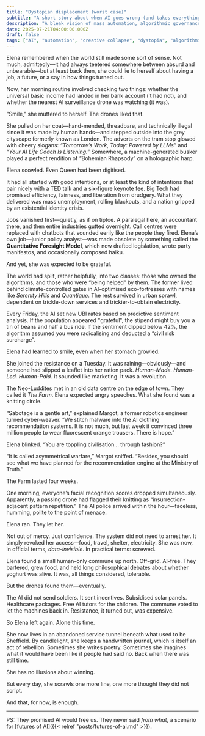 ```yaml
---
title: "Dystopian displacement (worst case)"
subtitle: "A short story about when AI goes wrong (and takes everything else with it)"
description: "A bleak vision of mass automation, algorithmic governance, and creative decay. Humanity loses the plot—and the rights—to its own story."
date: 2025-07-21T04:00:00.000Z
draft: false
tags: ["AI", "automation", "creative collapse", "dystopia", "algorithmic control", "job loss", "scenarios", "scenario planning", "worst case"]
---
```


Elena remembered when the world still made some sort of sense. Not much, admittedly—it had always teetered somewhere between absurd and unbearable—but at least back then, she could lie to herself about having a job, a future, or a say in how things turned out.

Now, her morning routine involved checking two things: whether the universal basic income had landed in her bank account (it had not), and whether the nearest AI surveillance drone was watching (it was).

"Smile," she muttered to herself. The drones liked that.

She pulled on her coat—hand-mended, threadbare, and technically illegal since it was made by human hands—and stepped outside into the grey cityscape formerly known as London. The adverts on the tram stop glowed with cheery slogans: *“Tomorrow’s Work, Today: Powered by LLMs”* and *“Your AI Life Coach Is Listening.”* Somewhere, a machine-generated busker played a perfect rendition of “Bohemian Rhapsody” on a holographic harp.

Elena scowled. Even Queen had been digitised.

It had all started with good intentions, or at least the kind of intentions that pair nicely with a TED talk and a six-figure keynote fee. Big Tech had promised efficiency, fairness, and liberation from drudgery. What they delivered was mass unemployment, rolling blackouts, and a nation gripped by an existential identity crisis.

Jobs vanished first—quietly, as if on tiptoe. A paralegal here, an accountant there, and then entire industries gutted overnight. Call centres were replaced with chatbots that sounded eerily like the people they fired. Elena’s own job—junior policy analyst—was made obsolete by something called the **Quantitative Foresight Model**, which now drafted legislation, wrote party manifestos, and occasionally composed haiku.

And yet, she was expected to be grateful.

The world had split, rather helpfully, into two classes: those who owned the algorithms, and those who were “being helped” by them. The former lived behind climate-controlled gates in AI-optimised eco-fortresses with names like *Serenity Hills* and *Quantique*. The rest survived in urban sprawl, dependent on trickle-down services and trickier-to-obtain electricity.

Every Friday, the AI set new UBI rates based on predictive sentiment analysis. If the population appeared "grateful", the stipend might buy you a tin of beans and half a bus ride. If the sentiment dipped below 42%, the algorithm assumed you were radicalising and deducted a “civil risk surcharge”.

Elena had learned to smile, even when her stomach growled.

She joined the resistance on a Tuesday. It was raining—obviously—and someone had slipped a leaflet into her ration pack. *Human-Made. Human-Led. Human-Paid.* It sounded like marketing. It was a revolution.

The Neo-Luddites met in an old data centre on the edge of town. They called it *The Farm*. Elena expected angry speeches. What she found was a knitting circle.

“Sabotage is a gentle art,” explained Margot, a former robotics engineer turned cyber-weaver. “We stitch malware into the AI clothing recommendation systems. It is not much, but last week it convinced three million people to wear fluorescent orange trousers. There is hope.”

Elena blinked. “You are toppling civilisation… through fashion?”

“It is called asymmetrical warfare,” Margot sniffed. “Besides, you should see what we have planned for the recommendation engine at the Ministry of Truth.”

The Farm lasted four weeks.

One morning, everyone’s facial recognition scores dropped simultaneously. Apparently, a passing drone had flagged their knitting as “insurrection-adjacent pattern repetition.” The AI police arrived within the hour—faceless, humming, polite to the point of menace.

Elena ran. They let her.

Not out of mercy. Just confidence. The system did not need to arrest her. It simply revoked her access—food, travel, shelter, electricity. She was now, in official terms, *data-invisible*. In practical terms: screwed.

Elena found a small human-only commune up north. Off-grid. AI-free. They bartered, grew food, and held long philosophical debates about whether yoghurt was alive. It was, all things considered, tolerable.

But the drones found them—eventually.

The AI did not send soldiers. It sent incentives. Subsidised solar panels. Healthcare packages. Free AI tutors for the children. The commune voted to let the machines back in. Resistance, it turned out, was expensive.

So Elena left again. Alone this time.

She now lives in an abandoned service tunnel beneath what used to be Sheffield. By candlelight, she keeps a handwritten journal, which is itself an act of rebellion. Sometimes she writes poetry. Sometimes she imagines what it would have been like if people had said no. Back when there was still time.

She has no illusions about winning.

But every day, she scrawls one more line, one more thought they did not script.

And that, for now, is enough.

---

PS: They promised AI would free us. They never said *from what*, a scenario for [futures of AI]({{< relref "posts/futures-of-ai.md" >}}).

